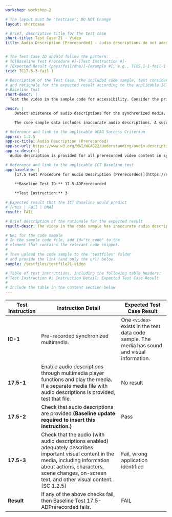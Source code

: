 ```yaml
---
workshop: workshop-2

# The layout must be 'testcase'; DO NOT Change
layout: shortcase

# Brief, descriptive title for the test case
short-title: Test Case 21 - Video
title: Audio Description (Prerecorded) - audio descriptions do not adequately describe important visual content


# The Test Case ID should follow the pattern: 
# TC[Baseline Test Procedure #]-[Test Instruction #]-
# [Expected Result (pass/fail/dna)]-[example #], e.g., TC05.1-1-fail-1
tcid: TC17.5-3-fail-1

# Description of the Test Case, the included code sample, test considerations,
# and rationale for the expected result according to the applicable ICT
# Baseline test
short-descr: |
  Test the video in the sample code for accessibility. Consider the principles of Perceiveable, Operable, Understandable, and Robust as they relate to synchronized media. In particular consider the applicable Success Criterion from the Web Content Accessibility Guidelines noted below.

descr: | 
    Detect existence of audio descriptions for the synchronized media.

    The code sample data includes inaccurate audio descriptions. A successful test should identify a fail for Baseline 17.5-ADPrerecorded.

# Reference and link to the applicable WCAG Success Criterion
app-sc: 1.2.5
app-sc-title: Audio Description (Prerecorded)
app-sc-url: https://www.w3.org/WAI/WCAG22/Understanding/audio-description-prerecorded.html
app-sc-descr: |
  Audio description is provided for all prerecorded video content in synchronized media.

# Reference and link to the applicable ICT Baseline test
app-baseline: | 
    [17.5 Test Procedure for Audio Description (Prerecorded)](https://section508coordinators.github.io/ICTTestingBaseline/17SyncMedia.html#174-test-procedure-for-audio-description)

    **Baseline Test ID:** 17.5-ADPrerecorded
    
    **Test Instruction:** 3

# Expected result that the ICT Baseline would predict
# [Pass | Fail | DNA]
result: FAIL

# Brief description of the rationale for the expected result
result-descr: The video in the code sample has inaccurate audio description.

# URL for the code sample
# In the sample code file, add id="tc_code" to the 
# element that contains the relevant code snippet.
#
# Then upload the code sample to the 'testfiles' folder 
# and provide the link (and only the url) below.
sample: /testfiles/testfile21-video

# Table of test instructions, including the following table headers: 
# Test Instruction #; Instruction Detail; Expected Test Case Result
#
# Include the table in the content section below
---
```

| Test Instruction | Instruction Detail | Expected Test Case Result |
|------------------|--------------------|---------------------------|
| **IC-1** | Pre-recorded synchronized multimedia. | One `<video>` exists in the test data code sample. The media has sound and visual information. |
| **17.5-1** | Enable audio descriptions through multimedia player functions and play the media. If a separate media file with audio descriptions is provided, test that file. | No result |
| **17.5-2** | Check that audio descriptions are provided **(Baseline update required to insert this instruction.)** | Pass |
| **17.5-3** | Check that the audio (with audio descriptions enabled) adequately describes important visual content in the media, including information about actions, characters, scene changes, on-screen text, and other visual content. [SC 1.2.5] | Fail, wrong application identified |
| **Result** | If any of the above checks fail, then Baseline Test 17.5-ADPrerecorded fails. | FAIL |
